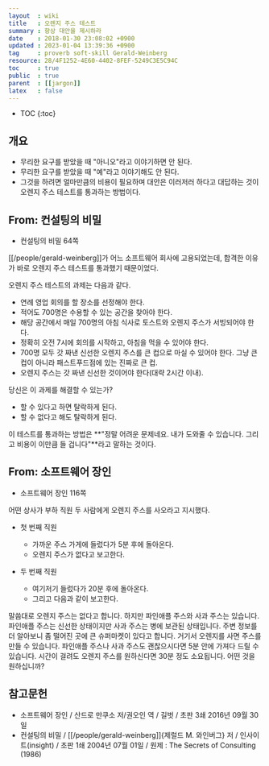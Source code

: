 ```yaml
---
layout  : wiki
title   : 오렌지 주스 테스트
summary : 항상 대안을 제시하라
date    : 2018-01-30 23:08:02 +0900
updated : 2023-01-04 13:39:36 +0900
tag     : proverb soft-skill Gerald-Weinberg
resource: 28/4F1252-4E60-4402-8FEF-5249C3E5C94C
toc     : true
public  : true
parent  : [[jargon]]
latex   : false
---
```

* TOC
{:toc}

## 개요

* 무리한 요구를 받았을 때 "아니오"라고 이야기하면 안 된다.
* 무리한 요구를 받았을 때 "예"라고 이야기해도 안 된다.
* 그것을 하려면 얼마만큼의 비용이 필요하며 대안은 이러저러 하다고 대답하는 것이 오렌지 주스 테스트를 통과하는 방법이다.

## From: 컨설팅의 비밀

* 컨설팅의 비밀 64쪽

[[/people/gerald-weinberg]]가 어느 소프트웨어 회사에 고용되었는데, 합격한 이유가 바로 오렌지 주스 테스트를 통과했기 때문이었다.

오렌지 주스 테스트의 과제는 다음과 같다.

* 연례 영업 회의를 할 장소를 선정해야 한다.
* 적어도 700명은 수용할 수 있는 공간을 찾아야 한다.
* 해당 공간에서 매일 700명의 아침 식사로 토스트와 오렌지 주스가 서빙되어야 한다.
* 정확히 오전 7시에 회의를 시작하고, 아침을 먹을 수 있어야 한다.
* 700명 모두 갓 짜낸 신선한 오렌지 주스를 큰 컵으로 마실 수 있어야 한다. 그냥 큰 컵이 아니라 패스트푸드점에 있는 진짜로 큰 컵.
* 오렌지 주스는 갓 짜낸 신선한 것이어야 한다(대략 2시간 이내).

당신은 이 과제를 해결할 수 있는가?

* 할 수 있다고 하면 탈락하게 된다.
* 할 수 없다고 해도 탈락하게 된다.

이 테스트를 통과하는 방법은 **"정말 어려운 문제네요. 내가 도와줄 수 있습니다. 그리고 비용이 이만큼 들 겁니다"**라고 말하는 것이다.

## From: 소프트웨어 장인

* 소프트웨어 장인 116쪽

어떤 상사가 부하 직원 두 사람에게 오렌지 주스를 사오라고 지시했다.

* 첫 번째 직원
    * 가까운 주스 가게에 들렀다가 5분 후에 돌아온다.
    * 오렌지 주스가 없다고 보고한다.

* 두 번째 직원
    * 여기저기 들렀다가 20분 후에 돌아온다.
    * 그리고 다음과 같이 보고한다.

>
말씀대로 오렌지 주스는 없다고 합니다.
하지만 파인애플 주스와 사과 주스는 있습니다.
파인애플 주스는 신선한 상태이지만 사과 주스는 병에 보관된 상태입니다.
주변 정보를 더 알아보니 좀 떨어진 곳에 큰 슈퍼마켓이 있다고 합니다. 거기서 오렌지를 사면 주스를 만들 수 있습니다.
파인애플 주스나 사과 주스도 괜찮으시다면 5분 안에 가져다 드릴 수 있습니다.
시간이 걸려도 오렌지 주스를 원하신다면 30분 정도 소요됩니다. 어떤 것을 원하십니까?

## 참고문헌

- 소프트웨어 장인 / 산드로 만쿠소 저/권오인 역 / 길벗 / 초판 3쇄 2016년 09월 30일
- 컨설팅의 비밀 / [[/people/gerald-weinberg]]{제럴드 M. 와인버그} 저 / 인사이트(insight) / 초판 1쇄 2004년 07월 01일 / 원제 : The Secrets of Consulting (1986)

